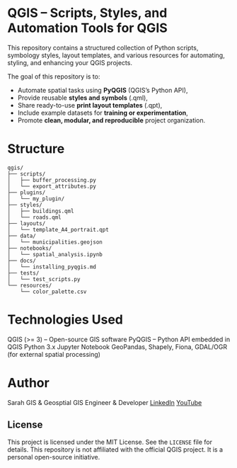 # QGIS – Scripts, Styles, and Automation Tools for QGIS

This repository contains a structured collection of Python scripts, symbology styles, layout templates, and various resources for automating, styling, and enhancing your QGIS projects.

The goal of this repository is to:

- Automate spatial tasks using **PyQGIS** (QGIS’s Python API),
- Provide reusable **styles and symbols** (.qml),
- Share ready-to-use **print layout templates** (.qpt),
- Include example datasets for **training or experimentation**,
- Promote **clean, modular, and reproducible** project organization.

# Structure

```plaintext
qgis/
├── scripts/
│   ├── buffer_processing.py
│   └── export_attributes.py
├── plugins/
│   └── my_plugin/
├── styles/
│   ├── buildings.qml
│   └── roads.qml
├── layouts/
│   └── template_A4_portrait.qpt
├── data/
│   └── municipalities.geojson
├── notebooks/
│   └── spatial_analysis.ipynb
├── docs/
│   └── installing_pyqgis.md
├── tests/
│   └── test_scripts.py
└── resources/
    └── color_palette.csv
```

# Technologies Used
QGIS (>= 3) – Open-source GIS software
PyQGIS – Python API embedded in QGIS
Python 3.x
Jupyter Notebook
GeoPandas, Shapely, Fiona, GDAL/OGR (for external spatial processing)

# Author
Sarah GIS & Geosptial
GIS Engineer & Developer 
[LinkedIn](https://www.linkedin.com/in/sarah-ortonovi/)
[YouTube](https://www.youtube.com/@sarah-gis-geospatial)

## License

This project is licensed under the MIT License. See the `LICENSE` file for details.
This repository is not affiliated with the official QGIS project. It is a personal open-source initiative.
